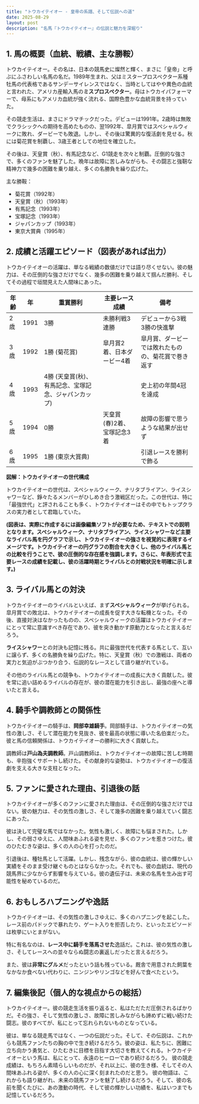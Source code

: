 ```yaml
---
title: "トウカイテイオー - 皇帝の系譜、そして伝説への道"
date: 2025-08-29
layout: post
description: "名馬『トウカイテイオー』の伝説と魅力を深堀り"
---
```


## 1. 馬の概要（血統、戦績、主な勝鞍）

トウカイテイオー。その名は、日本の競馬史に燦然と輝く、まさに「皇帝」と呼ぶにふさわしい名馬の名だ。1989年生まれ、父はミスタープロスペクター系種牡馬の代表格であるサンデーサイレンスではなく、当時としてはやや異色の血統と言われた、アメリカ産輸入馬の**ミスプロスペクター**。母はトウカイパフォーマーで、母系にもアメリカ血統が強く流れる、国際色豊かな血統背景を持っていた。

その競走生活は、まさにドラマチックだった。デビューは1991年。2歳時は無敗でクラシックへの期待を高めたものの、翌1992年、皐月賞ではスペシャルウィークに敗れ、ダービーでも敗退。しかし、その後は驚異的な復活劇を見せる。秋には菊花賞を制覇し、3歳王者としての地位を確立した。

その後は、天皇賞（秋）、有馬記念など、G1競走を次々と制覇。圧倒的な強さで、多くのファンを魅了した。晩年は故障に苦しみながらも、その闘志と強靭な精神力で幾多の困難を乗り越え、多くの名勝負を繰り広げた。

主な勝鞍：

* 菊花賞（1992年）
* 天皇賞（秋）（1993年）
* 有馬記念（1993年）
* 宝塚記念（1993年）
* ジャパンカップ（1993年）
* 東京大賞典（1995年）


## 2. 成績と活躍エピソード（図表があれば出力）

トウカイテイオーの活躍は、単なる戦績の数値だけでは語り尽くせない。彼の魅力は、その圧倒的な強さだけでなく、幾多の困難を乗り越えて掴んだ勝利、そしてその過程で垣間見えた人間味にあった。

| 年齢 | 年 | 重賞勝利 | 主要レース成績 | 備考 |
|---|---|---|---|---|
| 2歳 | 1991 | 3勝 |  未勝利戦3連勝 |  デビューから3戦3勝の快進撃 |
| 3歳 | 1992 | 1勝 (菊花賞) | 皐月賞2着、日本ダービー4着 | 皐月賞、ダービーでは敗れたものの、菊花賞で巻き返す |
| 4歳 | 1993 | 4勝 (天皇賞(秋)、有馬記念、宝塚記念、ジャパンカップ) |  | 史上初の年間4冠を達成 |
| 5歳 | 1994 | 0勝 | 天皇賞(春)2着、宝塚記念3着 | 故障の影響で思うような結果が出せず |
| 6歳 | 1995 | 1勝 (東京大賞典) |  |  引退レースを勝利で飾る |


**図解：トウカイテイオーの世代構成**

トウカイテイオーの世代は、スペシャルウィーク、ナリタブライアン、ライスシャワーなど、錚々たるメンバーがひしめき合う激戦区だった。この世代は、特に「最強世代」と評されることも多く、トウカイテイオーはその中でもトップクラスの実力者として君臨していた。

**(図表は、実際に作成するには画像編集ソフトが必要なため、テキストでの説明となります。スペシャルウィーク、ナリタブライアン、ライスシャワーなど主要なライバル馬を円グラフで示し、トウカイテイオーの強さを視覚的に表現するイメージです。トウカイテイオーの円グラフの割合を大きくし、他のライバル馬との比較を行うことで、彼の圧倒的な存在感を強調します。さらに、年表形式で主要レースの成績を記載し、彼の活躍時期とライバルとの対戦状況を明確に示します。)**


## 3. ライバル馬との対決

トウカイテイオーのライバルといえば、まず**スペシャルウィーク**が挙げられる。皐月賞での敗北は、トウカイテイオーの成長を促す大きな転機となった。その後、直接対決はなかったものの、スペシャルウィークの活躍はトウカイテイオーにとって常に意識すべき存在であり、彼を突き動かす原動力となったと言えるだろう。

**ライスシャワー**との対決も記憶に残る。共に最強世代を代表する馬として、互いに譲らず、多くの名勝負を繰り広げた。特に、天皇賞（秋）での激戦は、両者の実力と気迫がぶつかり合う、伝説的なレースとして語り継がれている。

その他のライバル馬との競争も、トウカイテイオーの成長に大きく貢献した。彼を常に追い詰めるライバルの存在が、彼の潜在能力を引き出し、最強の座へと導いたと言える。


## 4. 騎手や調教師との関係性

トウカイテイオーの騎手は、**岡部幸雄騎手**。岡部騎手は、トウカイテイオーの気性の激しさ、そして潜在能力を見抜き、彼を最高の状態に導いた名伯楽だった。彼と馬の信頼関係は、トウカイテイオーの勝利に大きく貢献した。

調教師は**戸山為夫調教師**。戸山調教師は、トウカイテイオーの故障に苦しむ時期も、辛抱強くサポートし続けた。その献身的な姿勢は、トウカイテイオーの復活劇を支える大きな支柱となった。


## 5. ファンに愛された理由、引退後の話

トウカイテイオーが多くのファンに愛された理由は、その圧倒的な強さだけではない。彼の魅力は、その気性の激しさ、そして幾多の困難を乗り越えていく闘志にあった。

彼は決して完璧な馬ではなかった。気性も激しく、故障にも悩まされた。しかし、その弱さゆえに、人間味あふれる姿を見せ、多くのファンを惹きつけた。彼のひたむきな姿は、多くの人の心を打ったのだ。

引退後は、種牡馬として活躍。しかし、残念ながら、彼の血統は、彼の輝かしい実績をそのまま受け継ぐものとはならなかった。それでも、彼の血統は、現代の競馬界に少なからず影響を与えている。彼の遺伝子は、未来の名馬を生み出す可能性を秘めているのだ。


## 6. おもしろハプニングや逸話

トウカイテイオーは、その気性の激しさゆえに、多くのハプニングを起こした。レース前のパドックで暴れたり、ゲート入りを拒否したり、といったエピソードは枚挙にいとまがない。

特に有名なのは、**レース中に騎手を落馬させた**逸話だ。これは、彼の気性の激しさ、そしてレースへの並々ならぬ闘志の裏返しだったと言えるだろう。

また、彼は**非常にグルメ**だったという話も残っている。厩舎で用意された飼葉をなかなか食べない代わりに、ニンジンやリンゴなどを好んで食べたという。


## 7. 編集後記（個人的な視点からの総括）

トウカイテイオー。彼の競走生活を振り返ると、私はただただ圧倒されるばかりだ。その強さ、そして気性の激しさ、故障に苦しみながらも諦めずに戦い続けた闘志。彼のすべてが、私にとって忘れられないものとなっている。

彼は、単なる競走馬ではなく、一つの伝説だった。そして、その伝説は、これからも競馬ファンたちの胸の中で生き続けるだろう。彼の姿は、私たちに、困難に立ち向かう勇気と、ひたむきに目標を目指す大切さを教えてくれる。トウカイテイオーという馬は、私にとって、永遠のヒーローであり続けるだろう。  彼の競走成績は、もちろん素晴らしいものだが、それ以上に、彼の生き様、そしてその人間味あふれる姿が、多くの人の心に深く刻まれたのだと思う。  彼の物語は、これからも語り継がれ、未来の競馬ファンを魅了し続けるだろう。そして、彼の名前を聞くたびに、あの激動の時代、そして彼の輝かしい功績を、私はいつまでも記憶しているだろう。
